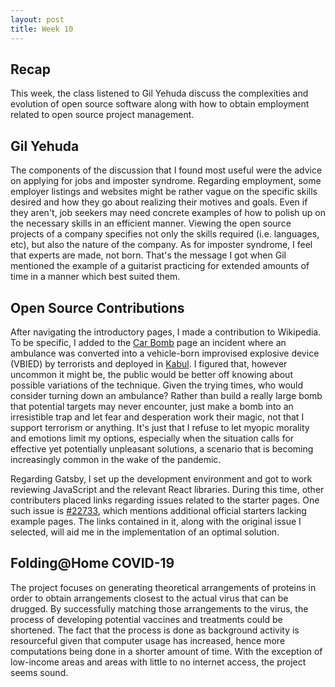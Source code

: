 ```yaml
---
layout: post
title: Week 10
---
```

## Recap
This week, the class listened to Gil Yehuda discuss the complexities and evolution of open source software along with how to obtain employment related to open source project management.
## Gil Yehuda
The components of the discussion that I found most useful were the advice on applying for jobs and imposter syndrome. Regarding employment, some employer listings and websites might be rather vague on the specific skills desired and how they go about realizing their motives and goals. Even if they aren't, job seekers may need concrete examples of how to polish up on the necessary skills in an efficient manner. Viewing the open source projects of a company specifies not only the skills required (i.e. languages, etc), but also the nature of the company. As for imposter syndrome, I feel that experts are made, not born. That's the message I got when Gil mentioned the example of a guitarist practicing for extended amounts of time in a manner which best suited them.
## Open Source Contributions
After navigating the introductory pages, I made a contribution to Wikipedia. To be specific, I added to the [Car Bomb](https://en.wikipedia.org/w/index.php?title=Car_bomb&diff=prev&oldid=949545148) page an incident where an ambulance was converted into a vehicle-born improvised explosive device (VBIED) by terrorists and deployed in [Kabul](https://en.wikipedia.org/wiki/Kabul_ambulance_bombing). I figured that, however uncommon it might be, the public would be better off knowing about possible variations of the technique. Given the trying times, who would consider turning down an ambulance? Rather than build a really large bomb that potential targets may never encounter, just make a bomb into an irresistible trap and let fear and desperation work their magic, not that I support terrorism or anything. It's just that I refuse to let myopic morality and emotions limit my options, especially when the situation calls for effective yet potentially unpleasant solutions, a scenario that is becoming increasingly common in the wake of the pandemic.

Regarding Gatsby, I set up the development environment and got to work reviewing JavaScript and the relevant React libraries. During this time, other contributers placed links regarding issues related to the starter pages. One such issue is [#22733](https://github.com/gatsbyjs/gatsby/issues/22733), which mentions additional official starters lacking example pages. The links contained in it, along with the original issue I selected, will aid me in the implementation of an optimal solution.
## Folding@Home COVID-19
The project focuses on generating theoretical arrangements of proteins in order to obtain arrangements closest to the actual virus that can be drugged. By successfully matching those arrangements to the virus, the process of developing potential vaccines and treatments could be shortened. The fact that the process is done as background activity is resourceful given that computer usage has increased, hence more computations being done in a shorter amount of time. With the exception of low-income areas and areas with little to no internet access, the project seems sound. 
